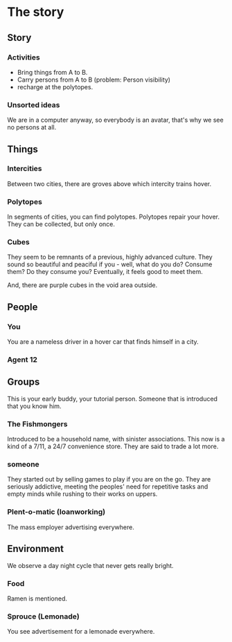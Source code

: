 # The story

## Story

### Activities

- Bring things from A to B.
- Carry persons from A to B (problem: Person visibility)
- recharge at the polytopes.

### Unsorted ideas

We are in a computer anyway, so everybody is an avatar, that's why we see no persons
at all.

## Things

### Intercities

Between two cities, there are groves above which intercity trains hover.

### Polytopes

In segments of cities, you can find polytopes. Polytopes repair your hover. They can
be collected, but only once.

### Cubes

They seem to be remnants of a previous, highly advanced culture. They sound so beautiful
and peaciful if you - well, what do you do? Consume them? Do they consume you? Eventually,
it feels good to meet them.

And, there are purple cubes in the void area outside.

## People

### You

You are a nameless driver in a hover car that finds himself in a city.

### Agent 12

## Groups

This is your early buddy, your tutorial person. Someone that is introduced that
you know him.

### The Fishmongers

Introduced to be a household name, with sinister associations.
This now is a kind of a 7/11, a 24/7 convenience store. They are said to trade a 
lot more.

### someone

They started out by selling games to play if you are on the go. They are seriously
addictive, meeting the peoples' need for repetitive tasks and empty minds while
rushing to their works on uppers.

### Plent-o-matic (loanworking)

The mass employer advertising everywhere.

## Environment

We observe a day night cycle that never gets really bright.

### Food

Ramen is mentioned.

### Sprouce (Lemonade)

You see advertisement for a lemonade everywhere.

